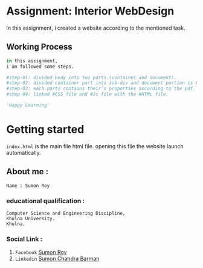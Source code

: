 # Assignment: Interior WebDesign

In this assignment, i created a website according to the mentioned task.

## Working Process

```python
in this assignment,
i am followed some steps.

#step-01: divided body into two parts.(container and document).
#step-02: divided container part into sub-div and document portion is 6 section.
#step-03: each parts contains their's properties according to the pdf.
#step-04: linked #CSS file and #Js file with the #HTML file.

'Happy Learning'
```

# Getting started

`index.html` is the main file html file.
opening this file the website launch automatically.

## About me :

```
Name : Sumon Roy
```
### educational qualification :
```
Computer Science and Engineering Discipline,
Khulna University.
Khulna.
```
### Social Link :

1. `Facebook` [Sumon Roy](https://www.facebook.com/sumonroysnr/)
2. `Linkedin` [Sumon Chandra Barman](https://www.linkedin.com/in/sumon-str/)
